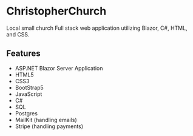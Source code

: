 # ChristopherChurch
Local small church Full stack web application utilizing Blazor, C#, HTML, and CSS.
## Features
* ASP.NET Blazor Server Application
* HTML5
* CSS3
* BootStrap5
* JavaScript
* C#
* SQL
* Postgres
* MailKit (handling emails)
* Stripe (handling payments)
